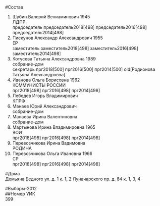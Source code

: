 #Состав  
1. Шубин Валерий Вениаминович 1945  
    ЛДПР  
    председатель председатель2018[498] председатель2016[498] председатель2014[498]  
2. Пискунов Александр Александрович 1955  
    ЕР  
    заместитель заместитель2018[498] заместитель2016[498] заместитель2014[498]  
3. Котусева Татьяна Александровна 1989  
    собрание-дом  
    секретарь прг2018[500] прг2016[500] прг2014[500] old[Родионова Татьяна Александровна]  
4. Иванова Ольга Борисовна 1962  
    КОММУНИСТЫ РОССИИ  
    прг2018[498] прг2016[498] прг2014[498]  
5. Лебедев Игорь Владимирович  
    КПРФ  
6. Манаев Юрий Александрович  
    собрание-дом  
7. Манаева Ирина Валентиновна  
    собрание-дом  
8. Мартынова Ирина Владимировна 1965  
    ВОИ  
    прг2018[498] прг2016[498] прг2014[498]  
9. Перевозчикова Ирина Вадимовна  
    РОДИНА  
10. Перевозчикова Ольга Ивановна 1966  
    СР  
    прг2018[498] прг2016[498] прг2014[498]  
  
#Дома  
Демьяна Бедного ул. д. 1 к. 1, 2 Луначарского пр. д. 84 к. 1, 3, 4  
  
#Выборы-2012  
##Номер УИК  
399  
